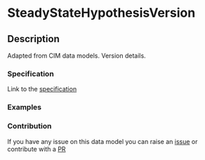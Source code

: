 # SteadyStateHypothesisVersion

## Description 

Adapted from CIM data models. Version details.
### Specification

Link to the [specification](https://smart-data-models.github.io/dataModel.EnergyCIM/SteadyStateHypothesisVersion/doc/spec.md)
### Examples
### Contribution

 If you have any issue on this data model you can raise an [issue](https://github.com/smart-data-models/dataModel.EnergyCIM/issues)  or contribute with a [PR](https://github.com/smart-data-models/dataModel.EnergyCIM/pulls)